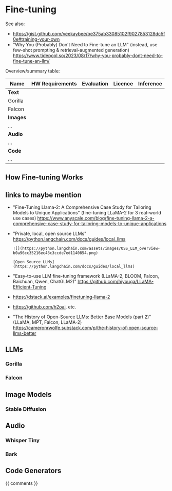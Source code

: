 # Fine-tuning

See also:
- https://gist.github.com/veekaybee/be375ab33085102f9027853128dc5f0e#training-your-own
- "Why You (Probably) Don't Need to Fine-tune an LLM" (instead, use few-shot prompting & retrieval-augmented generation) https://www.tidepool.so/2023/08/17/why-you-probably-dont-need-to-fine-tune-an-llm/

Overview/summary table:

Name | HW Requirements | Evaluation | Licence | Inference
--|--|--|--|--
**Text**|
Gorilla |
Falcon |
**Images** |
... |
**Audio** |
... |
**Code** |
... |

## How Fine-tuning Works

## links to maybe mention

- "Fine-Tuning Llama-2: A Comprehensive Case Study for Tailoring Models to Unique Applications" (fine-tuning LLaMA-2 for 3 real-world use cases) https://www.anyscale.com/blog/fine-tuning-llama-2-a-comprehensive-case-study-for-tailoring-models-to-unique-applications
- "Private, local, open source LLMs" https://python.langchain.com/docs/guides/local_llms

  ```{figure-md}
  ![](https://python.langchain.com/assets/images/OSS_LLM_overview-b0a96cc35216ec43c3ccde7ed1140854.png)

  [Open Source LLMs](https://python.langchain.com/docs/guides/local_llms)
  ```

- "Easy-to-use LLM fine-tuning framework (LLaMA-2, BLOOM, Falcon, Baichuan, Qwen, ChatGLM2)" https://github.com/hiyouga/LLaMA-Efficient-Tuning
- https://dstack.ai/examples/finetuning-llama-2
- https://github.com/h2oai, etc.
- "The History of Open-Source LLMs: Better Base Models (part 2)" (LLaMA, MPT, Falcon, LLaMA-2) https://cameronrwolfe.substack.com/p/the-history-of-open-source-llms-better

## LLMs

### Gorilla

### Falcon

## Image Models

### Stable Diffusion

## Audio

### Whisper Tiny

### Bark

## Code Generators

{{ comments }}

```{committers} fine-tuning.md
```
